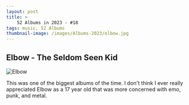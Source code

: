 ```yaml
---
layout: post 
title: >
    52 Albums in 2023 - #18
tags: music, 52 Albums
thumbnail-image: /images/Albums-2023/elbow.jpg
---
```


## Elbow - The Seldom Seen Kid

![Elbow](/images/Albums-2023/elbow.jpg)


This was one of the biggest albums of the time. I don't think I ever really appreciated Elbow as a 17 year old that was more concerned with emo, punk, and metal. 